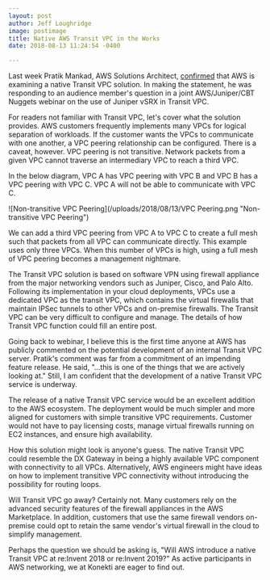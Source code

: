 ```yaml
---
layout: post
author: Jeff Loughridge
image: postimage
title: Native AWS Transit VPC in the Works
date: 2018-08-13 11:24:54 -0400

---
```

Last week Pratik Mankad, AWS Solutions Architect, [confirmed](https://youtu.be/8t-a38jBgA0?t=49m36s "Learn How CBT Nuggets Securely Connects VPCs in Minutes with Juniper Networks and AWS") that AWS is examining a native Transit VPC solution. In making the statement, he was responding to an audience member's question in a joint AWS/Juniper/CBT Nuggets webinar on the use of Juniper vSRX in Transit VPC.

For readers not familiar with Transit VPC, let's cover what the solution provides. AWS customers frequently implements many VPCs for logical separation of workloads. If the customer wants the VPCs to communicate with one another, a VPC peering relationship can be configured. There is a caveat, however. VPC peering is not transitive. Network packets from a given VPC cannot traverse an intermediary VPC to reach a third VPC.

In the below diagram, VPC A has VPC peering with VPC B and VPC B has a VPC peering with VPC C. VPC A will not be able to communicate with VPC C.

  
![Non-transitive VPC Peering](/uploads/2018/08/13/VPC Peering.png "Non-transitive VPC Peering")

We can add a third VPC peering from VPC A to VPC C to create a full mesh such that packets from all VPC can communicate directly. This example uses only three VPCs. When this number of VPCs is high, using a full mesh of VPC peering becomes a management nightmare.

The Transit VPC solution is based on software VPN using firewall appliance from the major networking vendors such as Juniper, Cisco, and Palo Alto. Following its implementation in your cloud deployments, VPCs use a dedicated VPC as the transit VPC, which contains the virtual firewalls that maintain IPSec tunnels to other VPCs and on-premise firewalls. The Transit VPC can be very difficult to configure and manage. The details of how Transit VPC function could fill an entire post.

Going back to webinar, I believe this is the first time anyone at AWS has publicly commented on the potential development of an internal Transit VPC server. Pratik's comment was far from a commitment of an impending feature release. He said, "...this is one of the things that we are actively looking at." Still, I am confident that the development of a native Transit VPC service is underway.

The release of a native Transit VPC service would be an excellent addition to the AWS ecosystem. The deployment would be much simpler and more aligned for customers with simple transitive VPC requirements. Customer would not have to pay licensing costs, manage virtual firewalls running on EC2 instances, and ensure high availability.

How this solution might look is anyone's guess. The native Transit VPC could resemble the DX Gateway in being a highly available VPC component with connectivity to all VPCs. Alternatively, AWS engineers might have ideas on how to implement transitive VPC connectivity without introducing the possibility for routing loops.

Will Transit VPC go away? Certainly not. Many customers rely on the advanced security features of the firewall appliances in the AWS Marketplace. In addition, customers that use the same firewall vendors on-premise could opt to retain the same vendor's virtual firewall in the cloud to simplify management.

Perhaps the question we should be asking is, "Will AWS introduce a native Transit VPC at re:Invent 2018 or re:Invent 2019?" As active participants in AWS networking, we at Konekti are eager to find out.